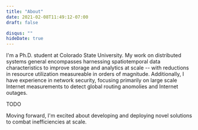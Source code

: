 ```yaml
---
title: "About"
date: 2021-02-08T11:49:12-07:00
draft: false

disqus: ""
hideDate: true
---
```


I'm a Ph.D. student at Colorado State University. My work on distributed systems general encompasses harnessing spatiotemporal data characteristics to improve storage and analytics at scale -- with reductions in resource utilization measureable in orders of magnitude. Additionally, I have experience in network security, focusing primarily on large scale Internet measurements to detect global routing anomolies and Internet outages.

TODO

Moving forward, I'm excited about developing and deploying novel solutions to combat inefficiencies at scale.
